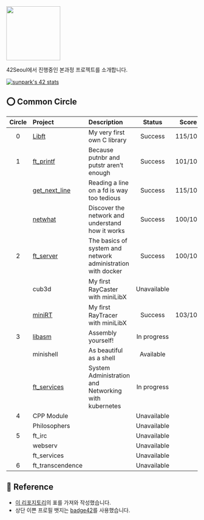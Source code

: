 <img src="https://upload.wikimedia.org/wikipedia/commons/8/8d/42_Logo.svg" width="142"> 

42Seoul에서 진행중인 본과정 프로젝트를 소개합니다.

[![sunpark's 42 stats](https://badge42.herokuapp.com/api/stats/sunpark)](https://profile.intra.42.fr/users/sunpark)

## ⭕️ Common Circle
| Circle | Project | Description | Status | Score |
|:---:|:---|:---|:---:|:---:|
| 0 | [Libft](https://github.com/cos18/libft) | My very first own C library | Success | 115/100 |
| 1 | [ft_printf](https://github.com/cos18/ft_printf) | Because putnbr and putstr aren’t enough | Success | 101/100 |
|   | [get_next_line](https://github.com/cos18/get_next_line) | Reading a line on a fd is way too tedious | Success | 115/100 |
|   | [netwhat](netwhat.md) | Discover the network and understand how it works | Success | 100/100 |
| 2 | [ft_server](https://github.com/cos18/ft_server) | The basics of system and network administration with docker | Success | 100/100 |
|   | cub3d | My ﬁrst RayCaster with miniLibX | Unavailable |  |
|   | [miniRT](https://github.com/cos18/miniRT) | My ﬁrst RayTracer with miniLibX | Success | 103/100 |
| 3 | [libasm](https://github.com/cos18/libasm) | Assembly yourself! | In progress |  |
|   | minishell | As beautiful as a shell | Available |  |
|   | [ft_services](https://github.com/cos18/ft_services) | System Administration and Networking with kubernetes | In progress |  |
| 4 | CPP Module |  | Unavailable |  |
|   | Philosophers |  | Unavailable |  |
| 5 | ft_irc |  | Unavailable |  |
|   | webserv |  | Unavailable |  |
|   | ft_services |  | Unavailable |  |
| 6 | ft_transcendence |  | Unavailable |  |

## 📒 Reference
- [이 리포지토리](https://github.com/365kim/42_cursus)의 표를 가져와 작성했습니다.
- 상단 이쁜 프로필 뱃지는 [badge42](https://github.com/JaeSeoKim/badge42)를 사용했습니다.
